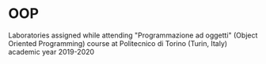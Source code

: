 # OOP
Laboratories assigned while attending "Programmazione ad oggetti" (Object Oriented Programming) course at Politecnico di Torino (Turin, Italy) academic year 2019-2020
